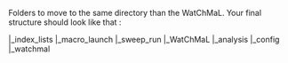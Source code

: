 Folders to move to the same directory than the WatChMaL. Your final structure should look like that : 

|_index_lists
|_macro_launch
|_sweep_run
|_WatChMaL
	|_analysis
	|_config
	|_watchmal
	
